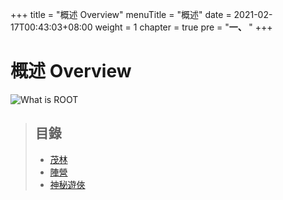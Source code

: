 +++
title = "概述 Overview"
menuTitle = "概述"
date = 2021-02-17T00:43:03+08:00
weight = 1
chapter = true
pre = "<b>一、 </b>"
+++

# **概述 Overview**

![What is ROOT](https://ksr-ugc.imgix.net/assets/026/154/925/cd508300d28a6bcf6233a9ab694a16c3_original.jpg?ixlib=rb-2.1.0&w=680&fit=max&v=1565906806&auto=format&frame=1&q=92&s=b7f9313d87a8efcae0b153f817fa5ea0)

> ## 目錄
> + [茂林](./woodlands/)
> + [陣營](./factions/)
> + [神秘遊俠](./vagabonds/)
